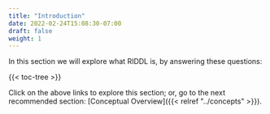 ```yaml
---
title: "Introduction"
date: 2022-02-24T15:08:30-07:00
draft: false
weight: 1
---
```


In this section we will explore what RIDDL is, by answering these questions:

{{< toc-tree >}}

Click on the above links to explore this section; or, go to the next recommended
section: [Conceptual Overview]({{< relref "../concepts" >}}).
